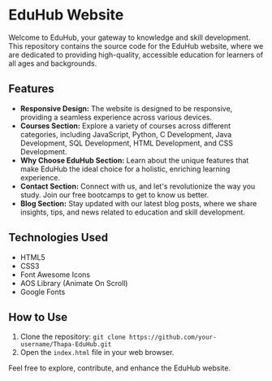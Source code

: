 # EduHub Website

Welcome to EduHub, your gateway to knowledge and skill development. This repository contains the source code for the EduHub website, where we are dedicated to providing high-quality, accessible education for learners of all ages and backgrounds.

## Features

- **Responsive Design:** The website is designed to be responsive, providing a seamless experience across various devices.
- **Courses Section:** Explore a variety of courses across different categories, including JavaScript, Python, C Development, Java Development, SQL Development, HTML Development, and CSS Development.
- **Why Choose EduHub Section:** Learn about the unique features that make EduHub the ideal choice for a holistic, enriching learning experience.
- **Contact Section:** Connect with us, and let's revolutionize the way you study. Join our free bootcamps to get to know us better.
- **Blog Section:** Stay updated with our latest blog posts, where we share insights, tips, and news related to education and skill development.

## Technologies Used

- HTML5
- CSS3
- Font Awesome Icons
- AOS Library (Animate On Scroll)
- Google Fonts

## How to Use

1. Clone the repository: `git clone https://github.com/your-username/Thapa-EduHub.git`
2. Open the `index.html` file in your web browser.

Feel free to explore, contribute, and enhance the EduHub website.
